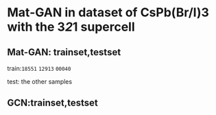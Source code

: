 Mat-GAN in dataset of CsPb(Br/I)3 with the 3*2*1 supercell
===========================================================
Mat-GAN: trainset,testset
--------------------
train:`18551` `12913` `00040`

test: the other samples

GCN:trainset,testset
-----------
